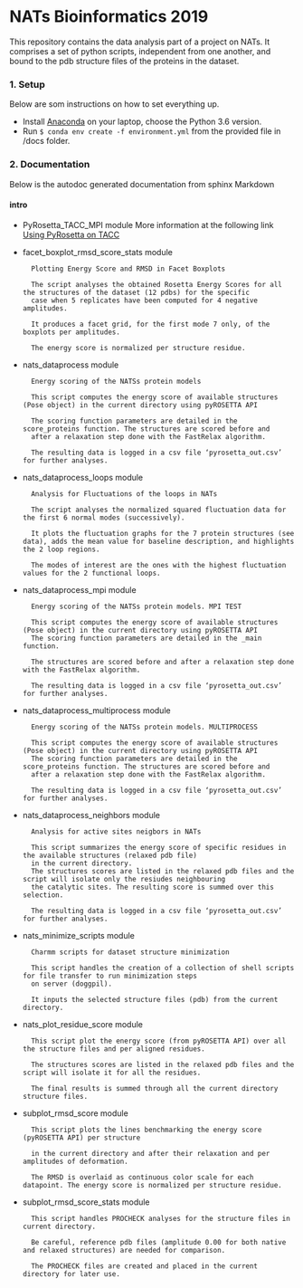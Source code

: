 # NATs Bioinformatics 2019

This repository contains the data analysis part of a project on NATs. It comprises a set of python scripts, independent from one another, and bound to the pdb structure files of the proteins in the dataset.


### 1. Setup

Below are som instructions on how to set everything up.

* Install [Anaconda](https://www.anaconda.com/download/) on your laptop, choose the Python 3.6 version.
* Run ```$ conda env create -f environment.yml``` from the provided file in /docs folder.

### 2. Documentation

Below is the autodoc generated documentation from sphinx Markdown

#### intro


* PyRosetta_TACC_MPI module
        More information at the following link [Using PyRosetta on TACC](https://www.rosettacommons.org/docs/latest/build_documentation/TACC)

* facet_boxplot_rmsd_score_stats module

        Plotting Energy Score and RMSD in Facet Boxplots

        The script analyses the obtained Rosetta Energy Scores for all the structures of the dataset (12 pdbs) for the specific
        case when 5 replicates have been computed for 4 negative amplitudes.

        It produces a facet grid, for the first mode 7 only, of the boxplots per amplitudes.

        The energy score is normalized per structure residue.

* nats_dataprocess module
        
        Energy scoring of the NATSs protein models

        This script computes the energy score of available structures (Pose object) in the current directory using pyROSETTA API

        The scoring function parameters are detailed in the score_proteins function. The structures are scored before and
        after a relaxation step done with the FastRelax algorithm.

        The resulting data is logged in a csv file ‘pyrosetta_out.csv’ for further analyses.

* nats_dataprocess_loops module
  
        Analysis for Fluctuations of the loops in NATs

        The script analyses the normalized squared fluctuation data for the first 6 normal modes (successively).

        It plots the fluctuation graphs for the 7 protein structures (see data), adds the mean value for baseline description, and highlights the 2 loop regions.

        The modes of interest are the ones with the highest fluctuation values for the 2 functional loops.

* nats_dataprocess_mpi module

        Energy scoring of the NATSs protein models. MPI TEST

        This script computes the energy score of available structures (Pose object) in the current directory using pyROSETTA API
        The scoring function parameters are detailed in the _main function.

        The structures are scored before and after a relaxation step done with the FastRelax algorithm.

        The resulting data is logged in a csv file ‘pyrosetta_out.csv’ for further analyses.

* nats_dataprocess_multiprocess module

        Energy scoring of the NATSs protein models. MULTIPROCESS

        This script computes the energy score of available structures (Pose object) in the current directory using pyROSETTA API
        The scoring function parameters are detailed in the score_proteins function. The structures are scored before and
        after a relaxation step done with the FastRelax algorithm.

        The resulting data is logged in a csv file ‘pyrosetta_out.csv’ for further analyses.

* nats_dataprocess_neighbors module

        Analysis for active sites neigbors in NATs

        This script summarizes the energy score of specific residues in the available structures (relaxed pdb file)
        in the current directory.
        The structures scores are listed in the relaxed pdb files and the script will isolate only the resiudes neighbouring
        the catalytic sites. The resulting score is summed over this selection.

        The resulting data is logged in a csv file ‘pyrosetta_out.csv’ for further analyses.

* nats_minimize_scripts module

        Charmm scripts for dataset structure minimization

        This script handles the creation of a collection of shell scripts for file transfer to run minimization steps
        on server (doggpil).

        It inputs the selected structure files (pdb) from the current directory.

* nats_plot_residue_score module

        This script plot the energy score (from pyROSETTA API) over all the structure files and per aligned residues.

        The structures scores are listed in the relaxed pdb files and the script will isolate it for all the residues.

        The final results is summed through all the current directory structure files.

* subplot_rmsd_score module

        This script plots the lines benchmarking the energy score (pyROSETTA API) per structure

        in the current directory and after their relaxation and per amplitudes of deformation.

        The RMSD is overlaid as continuous color scale for each datapoint. The energy score is normalized per structure residue.

* subplot_rmsd_score_stats module

        This script handles PROCHECK analyses for the structure files in current directory.

        Be careful, reference pdb files (amplitude 0.00 for both native and relaxed structures) are needed for comparison.

        The PROCHECK files are created and placed in the current directory for later use.


